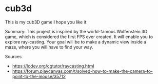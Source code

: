 # cub3d
This is my cub3D game
I hope you like it

Summary: This project is inspired by the world-famous Wolfenstein 3D game, which is considered the first FPS ever created. It will enable you to explore ray-casting. Your goal will be to make a dynamic view inside a maze, where you will have to find your way.


Sources
 * https://lodev.org/cgtutor/raycasting.html
 * https://forum.playcanvas.com/t/solved-how-to-make-the-camera-to-point-to-the-mouse/35712


